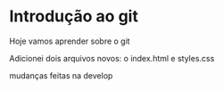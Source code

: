 # Introdução ao git 

Hoje vamos aprender sobre o git

Adicionei dois arquivos novos: o index.html e styles.css

mudanças feitas na develop